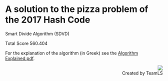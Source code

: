 # A solution to the pizza problem of the 2017 Hash Code


Smart Divide Algorithm (SDVD)

Total Score 560.404

For the explanation of the algorithm (in Greek) see the [Algorithm Explained.pdf](https://github.com/Thanasis1101/Hash-Code-2017-Practice-Test-Pizza-Problem-/blob/master/Algorithm%20Explained.pdf).

<p align="right">
  <img src="https://github.com/Thanasis1101/Hash-Code-2017-Practice-Test-Pizza-Problem-/blob/master/TeamLS%20Logo.png?raw=true">
  <br>Created by TeamLS
</p>
